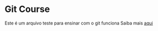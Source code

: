# Git Course

Este é um arquivo teste para ensinar com o git funciona
Saiba mais [aqui](willianjusten.com.br)
